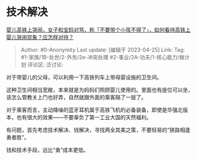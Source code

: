 # 技术解决
[婴儿高铁上哭闹，女子和宝妈对骂，称「不要带个小孩不得了」，如何看待高铁上婴儿哭闹现象？应怎样对待？](https://www.zhihu.com/question/597638700/answer/3000686562)

> Author: #0-Anonymity
> Last update: [编辑于 2023-04-25]
> Link:
> Tag:  #1-家族/1B-处世/2-外务/2e-冲突处理 #2-事业/2A-功夫/1-核心能力/做计划
> 评论区:
> 泛讨论:

对于带婴儿的父母，可以利用一下高铁列车上带母婴设施的卫生间。

这种卫生间相当宽敞，本来就是为妈妈们照顾婴儿使用的。里面也有座位可以坐，该怎么管教关上门也好弄，自然就跟外面的乘客隔了一层了。

对于乘客而言，主动降噪的蓝牙耳机属于高铁飞机的必备装备，即使是华强北版本，也有很大的效果——不要辜负了第一工业大国的天然福利。

有问题，首先考虑技术解决、钱解决，寻找两全其美之策，不要轻易的“狭路相逢勇者胜”。

钱和技术手段，远比“勇”成本更低。
